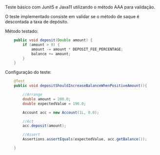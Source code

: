Teste básico com Junit5 e Java11 utilizando o método AAA para validação.


O teste implementado consiste em validar se o método de saque é descontada a taxa de depósito.

Método testado:
```java
    public void deposit(Double amount) {
        if (amount > 0) {
            amount -= amount * DEPOSIT_FEE_PERCENTAGE;
            balance += amount;
        }
    }
```

Configuração do teste:
```java
    @Test
    public void depositShouldIncreaseBalanceWhenPositiveAmount(){

        //Arrange
        double amount = 200.0;
        double expectedValue = 196.0;

        Account acc = new Account(1L, 0.0);

        //Act
        acc.deposit(amount);

        //Assert
        Assertions.assertEquals(expectedValue, acc.getBalance());

    }
```